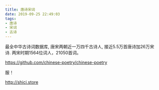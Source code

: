 ```yaml
---
title: 唐诗宋词
date: 2019-09-25 22:49:03
tags:
- 唐诗
- 宋词
- 古诗
---
```


 最全中华古诗词数据库, 唐宋两朝近一万四千古诗人, 接近5.5万首唐诗加26万宋诗. 两宋时期1564位词人，21050首词。

https://github.com/chinese-poetry/chinese-poetry



服！

http://shici.store


